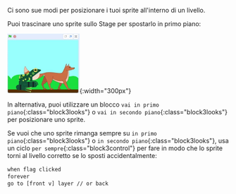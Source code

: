 Ci sono sue modi per posizionare i tuoi sprite all'interno di un livello.

Puoi trascinare uno sprite sullo Stage per spostarlo in primo piano:

![Trascinando uno sprite sullo Stage per spostarlo in primo piano, poi trascinando un altro sprite sullo stage per spostarlo in primo piano.](images/drag-sprite-change-layers.gif){:width="300px"}

In alternativa, puoi utilizzare un blocco `vai in primo piano`{:class="block3looks"} o `vai in secondo piano`{:class="block3looks"} per posizionare uno sprite.

Se vuoi che uno sprite rimanga sempre su `in primo piano`{:class="block3looks"} o `in secondo piano`{:class="block3looks"}, usa un ciclo `per sempre`{:class="block3control"} per fare in modo che lo sprite torni al livello corretto se lo sposti accidentalmente:

```blocks3
when flag clicked
forever
go to [front v] layer // or back
```

